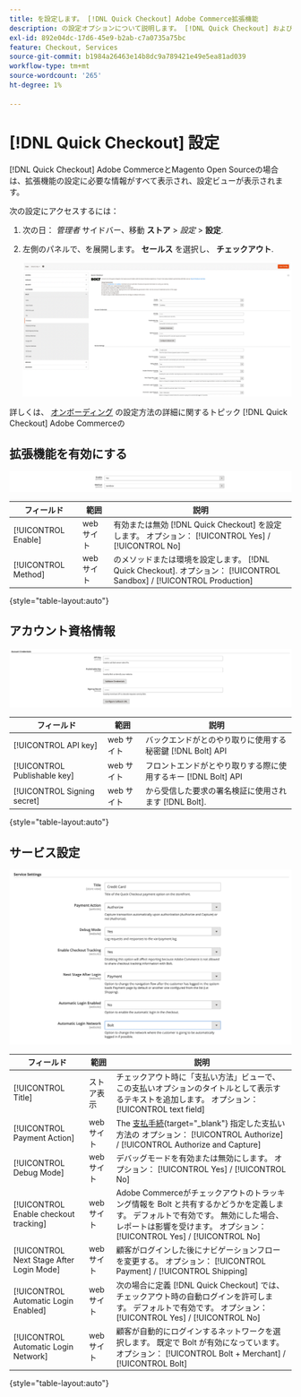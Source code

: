 ```yaml
---
title: を設定します。 [!DNL Quick Checkout] Adobe Commerce拡張機能
description: の設定オプションについて説明します。 [!DNL Quick Checkout] およびは、拡張機能のオンボーディングとセットアップに成功する方法を示しています。
exl-id: 892e04dc-17d6-45e9-b2ab-c7a0735a75bc
feature: Checkout, Services
source-git-commit: b1984a26463e14b8dc9a789421e49e5ea81ad039
workflow-type: tm+mt
source-wordcount: '265'
ht-degree: 1%

---
```


# [!DNL Quick Checkout] 設定

[!DNL Quick Checkout] Adobe CommerceとMagento Open Sourceの場合は、拡張機能の設定に必要な情報がすべて表示され、設定ビューが表示されます。

次の設定にアクセスするには：

1. 次の日： _管理者_ サイドバー、移動 **ストア** > _設定_ > **設定**.
1. 左側のパネルで、を展開します。 **セールス** を選択し、 **チェックアウト**.

   ![クイックチェックアウト](assets/config-new-logo-view.png)

詳しくは、 [オンボーディング](../quick-checkout/onboarding.md) の設定方法の詳細に関するトピック [!DNL Quick Checkout] Adobe Commerceの

## 拡張機能を有効にする

![クイックチェックアウト](assets/enable-method.png)

| フィールド | 範囲 | 説明 |
|---|---|---|
| [!UICONTROL Enable] | web サイト | 有効または無効 [!DNL Quick Checkout] を設定します。 オプション： [!UICONTROL Yes] / [!UICONTROL No] |
| [!UICONTROL Method] | web サイト | のメソッドまたは環境を設定します。 [!DNL Quick Checkout]. オプション： [!UICONTROL Sandbox] / [!UICONTROL Production] |

{style="table-layout:auto"}

## アカウント資格情報

![クイックチェックアウト](assets/account-creds.png)

| フィールド | 範囲 | 説明 |
|---|---|---|
| [!UICONTROL API key] | web サイト | バックエンドがとのやり取りに使用する秘密鍵 [!DNL Bolt] API |
| [!UICONTROL Publishable key] | web サイト | フロントエンドがとやり取りする際に使用するキー [!DNL Bolt] API |
| [!UICONTROL Signing secret] | web サイト | から受信した要求の署名検証に使用されます [!DNL Bolt]. |

{style="table-layout:auto"}

## サービス設定

![クイックチェックアウト](assets/service-settings.png)

| フィールド | 範囲 | 説明 |
|---|---|---|
| [!UICONTROL Title] | ストア表示 | チェックアウト時に「支払い方法」ビューで、この支払いオプションのタイトルとして表示するテキストを追加します。 オプション： [!UICONTROL text field] |
| [!UICONTROL Payment Action] | web サイト | The [支払手続](https://docs.magento.com/user-guide/configuration/sales/payment-methods.html#payment-actions){target="_blank"} 指定した支払い方法の オプション： [!UICONTROL Authorize] / [!UICONTROL Authorize and Capture] |
| [!UICONTROL Debug Mode] | web サイト | デバッグモードを有効または無効にします。 オプション： [!UICONTROL Yes] / [!UICONTROL No] |
| [!UICONTROL Enable checkout tracking] | web サイト | Adobe Commerceがチェックアウトのトラッキング情報を Bolt と共有するかどうかを定義します。 デフォルトで有効です。 無効にした場合、レポートは影響を受けます。 オプション： [!UICONTROL Yes] / [!UICONTROL No] |
| [!UICONTROL Next Stage After Login Mode] | web サイト | 顧客がログインした後にナビゲーションフローを変更する。 オプション： [!UICONTROL Payment] / [!UICONTROL Shipping] |
| [!UICONTROL Automatic Login Enabled] | web サイト | 次の場合に定義 [!DNL Quick Checkout] では、チェックアウト時の自動ログインを許可します。 デフォルトで有効です。 オプション： [!UICONTROL Yes] / [!UICONTROL No] |
| [!UICONTROL Automatic Login Network] | web サイト | 顧客が自動的にログインするネットワークを選択します。 既定で Bolt が有効になっています。 オプション： [!UICONTROL Bolt + Merchant] / [!UICONTROL Bolt] |

{style="table-layout:auto"}
